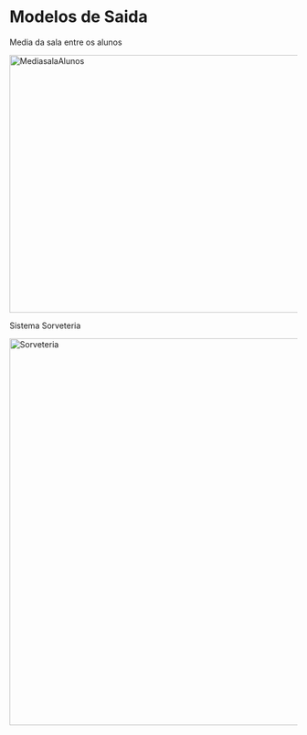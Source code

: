<h1> Modelos de Saida </h1>  
<p>Media da sala entre os alunos </p>
<img width="585" height="451" alt="MediasalaAlunos" src="https://github.com/user-attachments/assets/fe6572f7-de46-4ad9-8dca-a27296642894" />
<p> Sistema Sorveteria </p>
<img width="541" height="677" alt="Sorveteria" src="https://github.com/user-attachments/assets/e9e41c5a-2057-44d9-af98-20a1b0cef0d1" />
